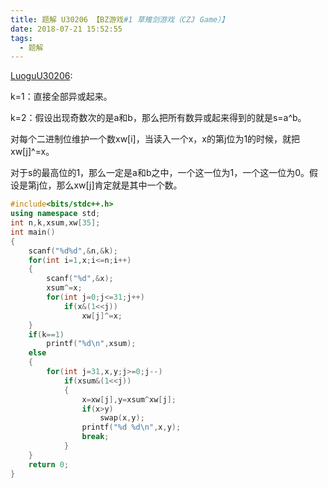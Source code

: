 ```yaml
---
title: 题解 U30206 【BZ游戏#1 草雉剑游戏（CZJ Game）】
date: 2018-07-21 15:52:55	
tags: 
  - 题解
---
```


[LuoguU30206](https://www.luogu.org/problemnew/show/U30206):

k=1：直接全部异或起来。

k=2：假设出现奇数次的是a和b，那么把所有数异或起来得到的就是s=a^b。

对每个二进制位维护一个数xw[i]，当读入一个x，x的第j位为1的时候，就把xw[j]^=x。 

对于s的最高位的1，那么一定是a和b之中，一个这一位为1，一个这一位为0。假设是第j位，那么xw[j]肯定就是其中一个数。

```cpp
#include<bits/stdc++.h>
using namespace std;
int n,k,xsum,xw[35];
int main()
{
    scanf("%d%d",&n,&k);
    for(int i=1,x;i<=n;i++)
    {
        scanf("%d",&x);
        xsum^=x;
        for(int j=0;j<=31;j++)
			if(x&(1<<j))
				xw[j]^=x;
    }
    if(k==1)
		printf("%d\n",xsum);
    else
    {
        for(int j=31,x,y;j>=0;j--)
			if(xsum&(1<<j))
	        {
	            x=xw[j],y=xsum^xw[j];
	            if(x>y)
					swap(x,y);
	            printf("%d %d\n",x,y);
	            break;
	        }
    }
    return 0;
}

```
